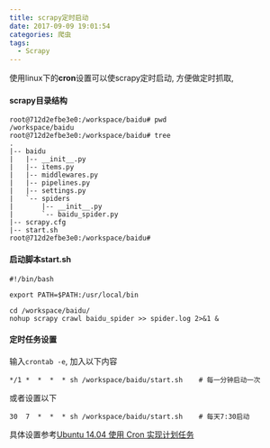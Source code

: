 ```yaml
---
title: scrapy定时启动
date: 2017-09-09 19:01:54
categories: 爬虫
tags:
  - Scrapy
---
```


使用linux下的**cron**设置可以使scrapy定时启动, 方便做定时抓取,

#### scrapy目录结构

```
root@712d2efbe3e0:/workspace/baidu# pwd
/workspace/baidu
root@712d2efbe3e0:/workspace/baidu# tree
.
|-- baidu
|   |-- __init__.py
|   |-- items.py
|   |-- middlewares.py
|   |-- pipelines.py
|   |-- settings.py
|   `-- spiders
|       |-- __init__.py
|       `-- baidu_spider.py
|-- scrapy.cfg
|-- start.sh
root@712d2efbe3e0:/workspace/baidu#
```



#### 启动脚本start.sh

```shell
#!/bin/bash

export PATH=$PATH:/usr/local/bin    

cd /workspace/baidu/
nohup scrapy crawl baidu_spider >> spider.log 2>&1 &
```



#### 定时任务设置

输入`crontab -e`, 加入以下内容

```shell
*/1 *  *  *  * sh /workspace/baidu/start.sh    # 每一分钟启动一次
```

或者设置以下

```shell
30  7  *  *  * sh /workspace/baidu/start.sh    # 每天7:30启动
```

具体设置参考[Ubuntu 14.04 使用 Cron 实现计划任务](http://outprog.github.io/blog/2015/10/15/ubuntu-14-dot-04-shi-yong-cron-shi-xian-ji-hua-ren-wu/)




